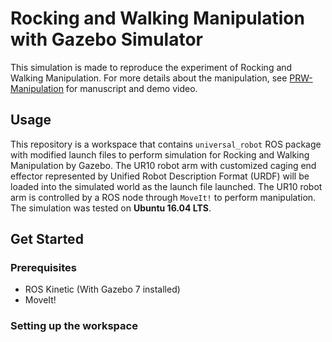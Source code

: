 # Rocking and Walking Manipulation with Gazebo Simulator
This simulation is made to reproduce the experiment of Rocking and Walking Manipulation. For more details about the manipulation, see [PRW-Manipulation](https://github.com/HKUST-RML/PRW-Manipulation) for manuscript and demo video.
## Usage
This repository is a workspace that contains `universal_robot` ROS package with modified launch files to perform simulation for Rocking and Walking Manipulation by Gazebo. The UR10 robot arm with customized caging end effector represented by Unified Robot Description Format (URDF) will be loaded into the simulated world as the launch file launched. The UR10 robot arm is controlled by a ROS node through `MoveIt!` to perform manipulation. The simulation was tested on **Ubuntu 16.04 LTS**.

## Get Started

### Prerequisites
- ROS Kinetic (With Gazebo 7 installed)
- MoveIt!

### Setting up the workspace
